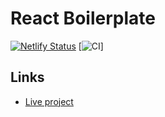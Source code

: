 # React Boilerplate

[![Netlify Status](https://api.netlify.com/api/v1/badges/2d987c3d-679a-4623-8a00-549f3b97ee29/deploy-status)](https://app.netlify.com/sites/reverent-snyder-0d3ada/deploys)
[![CI](https://github.com/rustshubkinn/react-boilerplate/actions/workflows/CI.yml/badge.svg)]

## Links

- [Live project](https://reverent-snyder-0d3ada.netlify.app/)
